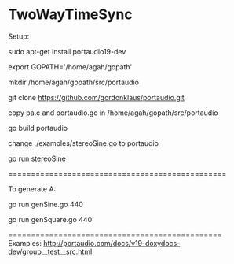 # TwoWayTimeSync

Setup:

sudo apt-get install portaudio19-dev

export GOPATH='/home/agah/gopath' 

mkdir /home/agah/gopath/src/portaudio

git clone https://github.com/gordonklaus/portaudio.git

copy pa.c and portaudio.go in /home/agah/gopath/src/portaudio

go build portaudio

change ./examples/stereoSine.go to portaudio

go run stereoSine

================================================

To generate A:

go run genSine.go 440

go run genSquare.go 440

===============================================
Examples:
http://portaudio.com/docs/v19-doxydocs-dev/group__test__src.html
